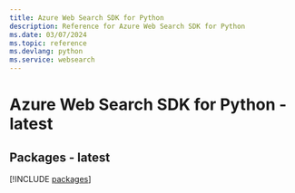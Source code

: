 ```yaml
---
title: Azure Web Search SDK for Python
description: Reference for Azure Web Search SDK for Python
ms.date: 03/07/2024
ms.topic: reference
ms.devlang: python
ms.service: websearch
---
```

# Azure Web Search SDK for Python - latest
## Packages - latest
[!INCLUDE [packages](web-search-index.md)]